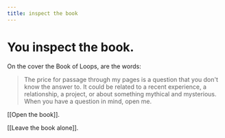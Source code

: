 ```yaml
---
title: inspect the book
---
```


# You inspect the book.

On the cover the Book of Loops, are the words:

> The price for passage through my pages is a question that you don't know the answer to. It could be related to a recent experience, a relationship, a project, or about something mythical and mysterious. When you have a question in mind, open me.

[[Open the book]].

[[Leave the book alone]].